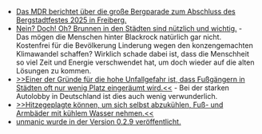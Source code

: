 * [Das MDR berichtet über die große Bergparade zum Abschluss des Bergstadtfestes 2025 in Freiberg.](https://www.mdr.de/video/mdr-videos/a/video-935546.html)
* [Nein? Doch! Oh? Brunnen in den Städten sind nützlich und wichtig.](https://www.deutschlandfunk.de/klimawandel-gesundheit-hitzetod-klimaangst-100.html) - Das mögen die Menschen hinter Blackrock natürlich gar nicht. Kostenfrei für die Bevölkerung Linderung wegen den konzengemachten Klimawandel schaffen? Wirklich schade dabei ist, dass die Menschheit so viel Zeit und Energie verschwendet hat, um doch wieder auf die alten Lösungen zu kommen.
* [>>Einer der Gründe für die hohe Unfallgefahr ist, dass Fußgängern in Städten oft nur wenig Platz eingeräumt wird.<<](https://www.deutschlandfunk.de/fussgaenger-verkehr-stadtplanung-100.html) - Bei der starken Autolobby in Deutschland ist dies auch wenig verwunderlich.
* [>>Hitzegeplagte können, um sich selbst abzukühlen, Fuß- und Armbäder mit kühlem Wasser nehmen.<<](https://www.deutschlandfunk.de/hitzewelle-gesundheit-hitzschlag-100.html)
* [unmanic wurde in der Version 0.2.9 veröffentlicht.](https://github.com/Unmanic/unmanic/releases/tag/0.2.9)
